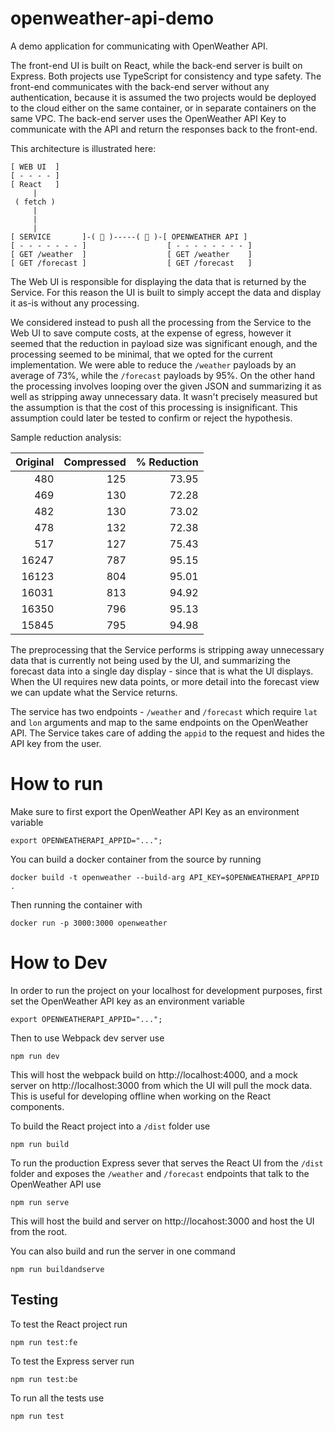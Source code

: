 # openweather-api-demo

A demo application for communicating with OpenWeather API.

The front-end UI is built on React, while the back-end server is built on Express. Both projects use TypeScript for consistency and type safety. The front-end communicates with the back-end server without any authentication, because it is assumed the two projects would be deployed to the cloud either on the same container, or in separate containers on the same VPC. The back-end server uses the OpenWeather API Key to communicate with the API and return the responses back to the front-end.

This architecture is illustrated here:

```
[ WEB UI  ]
[ - - - - ]
[ React   ]
     |
 ( fetch )
     |
     |
     |
[ SERVICE       ]-( 🔑 )-----( 🔐 )-[ OPENWEATHER API ]
[ - - - - - - - ]                  [ - - - - - - - - ]
[ GET /weather  ]                  [ GET /weather    ]
[ GET /forecast ]                  [ GET /forecast   ]
```

The Web UI is responsible for displaying the data that is returned by the Service. For this reason the UI is built to simply accept the data and display it as-is without any processing.

We considered instead to push all the processing from the Service to the Web UI to save compute costs, at the expense of egress, however it seemed that the reduction in payload size was significant enough, and the processing seemed to be minimal, that we opted for the current implementation. We were able to reduce the `/weather` payloads by an average of 73%, while the `/forecast` payloads by 95%. On the other hand the processing involves looping over the given JSON and summarizing it as well as stripping away unnecessary data. It wasn't precisely measured but the assumption is that the cost of this processing is insignificant. This assumption could later be tested to confirm or reject the hypothesis.

Sample reduction analysis:

| Original | Compressed | % Reduction |
| -------: | ---------: | ----------: |
|      480 |        125 |       73.95 |
|      469 |        130 |       72.28 |
|      482 |        130 |       73.02 |
|      478 |        132 |       72.38 |
|      517 |        127 |       75.43 |
|    16247 |        787 |       95.15 |
|    16123 |        804 |       95.01 |
|    16031 |        813 |       94.92 |
|    16350 |        796 |       95.13 |
|    15845 |        795 |       94.98 |

The preprocessing that the Service performs is stripping away unnecessary data that is currently not being used by the UI, and summarizing the forecast data into a single day display - since that is what the UI displays. When the UI requires new data points, or more detail into the forecast view we can update what the Service returns.

The service has two endpoints - `/weather` and `/forecast` which require `lat` and `lon` arguments and map to the same endpoints on the OpenWeather API. The Service takes care of adding the `appid` to the request and hides the API key from the user.



# How to run

Make sure to first export the OpenWeather API Key as an environment variable
```
export OPENWEATHERAPI_APPID="...";
```

You can build a docker container from the source by running
```
docker build -t openweather --build-arg API_KEY=$OPENWEATHERAPI_APPID .
```

Then running the container with
```
docker run -p 3000:3000 openweather
```


# How to Dev

In order to run the project on your localhost for development purposes, first set the OpenWeather API key as an environment variable
```
export OPENWEATHERAPI_APPID="...";  
```

Then to use Webpack dev server use
```
npm run dev
```

This will host the webpack build on http://localhost:4000, and a mock server on http://localhost:3000 from which the UI will pull the mock data. This is useful for developing offline when working on the React components.

To build the React project into a `/dist` folder use
```
npm run build
```

To run the production Express sever that serves the React UI from the `/dist` folder and exposes the `/weather` and `/forecast` endpoints that talk to the OpenWeather API use
```
npm run serve
```

This will host the build and server on http://locahost:3000 and host the UI from the root.

You can also build and run the server in one command
```
npm run buildandserve
```

## Testing

To test the React project run
```
npm run test:fe
```

To test the Express server run
```
npm run test:be
```

To run all the tests use
```
npm run test
```
